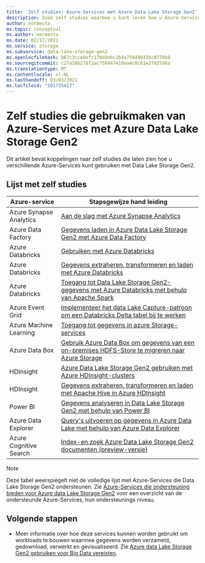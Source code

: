 ```yaml
---
title: 'Zelf studies: Azure-Services met Azure Data Lake Storage Gen2'
description: Zoek zelf studies waarmee u kunt leren hoe u Azure-Services kunt gebruiken met Azure Data Lake Storage Gen2.
author: normesta
ms.topic: conceptual
ms.author: normesta
ms.date: 02/17/2021
ms.service: storage
ms.subservice: data-lake-storage-gen2
ms.openlocfilehash: b67c3ccebefc178ddebc2b4a7fd49043bc0776b8
ms.sourcegitcommit: c27a20b278f2ac758447418ea4c8c61e27927d6a
ms.translationtype: MT
ms.contentlocale: nl-NL
ms.lasthandoff: 03/03/2021
ms.locfileid: "101735417"
---
```

# <a name="tutorials-that-use-azure-services-with-azure-data-lake-storage-gen2"></a>Zelf studies die gebruikmaken van Azure-Services met Azure Data Lake Storage Gen2

Dit artikel bevat koppelingen naar zelf studies die laten zien hoe u verschillende Azure-Services kunt gebruiken met Data Lake Storage Gen2. 

## <a name="list-of-tutorials"></a>Lijst met zelf studies

| Azure-service | Stapsgewijze hand leiding | 
|---------------|-------------------|
| Azure Synapse Analytics | [Aan de slag met Azure Synapse Analytics](../../synapse-analytics/get-started.md) |
| Azure Data Factory | [Gegevens laden in Azure Data Lake Storage Gen2 met Azure Data Factory](../../data-factory/load-azure-data-lake-storage-gen2.md) |
| Azure Databricks | [Gebruiken met Azure Databricks](https://docs.azuredatabricks.net/data/data-sources/azure/azure-datalake-gen2.html) |
| Azure Databricks | [Gegevens extraheren, transformeren en laden met Azure Databricks](/azure/databricks/scenarios/databricks-extract-load-sql-data-warehouse) |
| Azure Databricks | [Toegang tot Data Lake Storage Gen2-gegevens met Azure Databricks met behulp van Apache Spark](data-lake-storage-use-databricks-spark.md)|
| Azure Event Grid | [Implementeer het data Lake Capture-patroon om een Databricks Delta tabel bij te werken](data-lake-storage-events.md) |
| Azure Machine Learning | [Toegang tot gegevens in azure Storage-services](../../machine-learning/how-to-access-data.md) |
| Azure Data Box | [Gebruik Azure Data Box om gegevens van een on-premises HDFS-Store te migreren naar Azure Storage](data-lake-storage-migrate-on-premises-hdfs-cluster.md) |
| HDInsight | [Azure Data Lake Storage Gen2 gebruiken met Azure HDInsight-clusters](../../hdinsight/hdinsight-hadoop-use-data-lake-storage-gen2.md) |
| HDInsight | [Gegevens extraheren, transformeren en laden met Apache Hive in Azure HDInsight](data-lake-storage-tutorial-extract-transform-load-hive.md) |
| Power BI | [Gegevens analyseren in Data Lake Storage Gen2 met behulp van Power BI](/power-query/connectors/datalakestorage) |
| Azure Data Explorer | [Query's uitvoeren op gegevens in Azure Data Lake met behulp van Azure Data Explorer](/azure/data-explorer/data-lake-query-data) |
| Azure Cognitive Search | [Index-en zoek Azure Data Lake Storage Gen2 documenten (preview-versie)](../../search/search-howto-index-azure-data-lake-storage.md) |

> [!NOTE]
> Deze tabel weerspiegelt niet de volledige lijst met Azure-Services die Data Lake Storage Gen2 ondersteunen. Zie [Azure-Services die ondersteuning bieden voor Azure data Lake Storage Gen2](data-lake-storage-supported-azure-services.md) voor een overzicht van de ondersteunde Azure-Services, hun ondersteunings niveau.

## <a name="next-steps"></a>Volgende stappen

- Meer informatie over hoe deze services kunnen worden gebruikt om workloads te bouwen waarmee gegevens worden verzameld, gedownload, verwerkt en gevisualiseerd. Zie [Azure data Lake Storage Gen2 gebruiken voor Big Data vereisten](data-lake-storage-data-scenarios.md).
